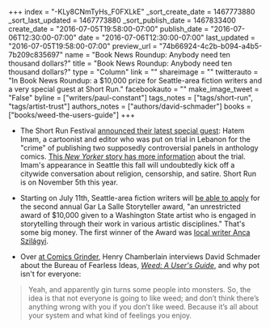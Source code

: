 +++
index = "-KLy8CNmTyHs_F0FXLkE"
_sort_create_date = 1467773880
_sort_last_updated = 1467773880
_sort_publish_date = 1467833400
create_date = "2016-07-05T19:58:00-07:00"
publish_date = "2016-07-06T12:30:00-07:00"
date = "2016-07-06T12:30:00-07:00"
last_updated = "2016-07-05T19:58:00-07:00"
preview_url = "74b66924-4c2b-b094-a4b5-7b209c835697"
name = "Book News Roundup: Anybody need ten thousand dollars?"
title = "Book News Roundup: Anybody need ten thousand dollars?"
type = "Column"
link = ""
shareimage = ""
twitterauto = "In Book News Roundup: a $10,000 prize for Seattle-area fiction writers and a very special guest at Short Run."
facebookauto = ""
make_image_tweet = "False"
byline = ["writers/paul-constant"]
tags_notes = ["tags/short-run", "tags/artist-trust"]
authors_notes = ["authors/david-schmader"]
books = ["books/weed-the-users-guide"]
+++
* The Short Run Festival [announced their latest special guest](http://shortrun.org/welcome-special-guest-hatem-imam/): Hatem Imam, a cartoonist and editor who was put on trial in Lebanon for the "crime" of publishing two supposedly controversial panels in anthology comics. [This *New Yorker* story has more information](http://www.newyorker.com/news/news-desk/the-fate-of-a-joke-in-lebanon) about the trial. Imam's appearance in Seattle this fall will undoubtedly kick off a citywide conversation about religion, censorship, and satire. Short Run is on November 5th this year.

* Starting on July 11th, Seattle-area fiction writers will [be able to apply](http://artisttrust.org/index.php/for-artists/money#gar_lasalle_storyteller_award) for the second annual Gar La Salle Storyteller award, "an unrestricted award of $10,000 given to a Washington State artist who is engaged in storytelling through their work in various artistic disciplines." That's some big money. The first winner of the Award was [local writer Anca Szilágyi](http://seattlereviewofbooks.com/notes/2015/12/08/anca-szil%C3%A1gyi-wins-the-first-gar-lasalle-storyteller-award/).

* Over [at Comics Grinder](https://comicsgrinder.com/2016/07/03/interview-david-schmader-on-literacy-neighborhoods-lgbtq-and-cannabis/), Henry Chamberlain interviews David Schmader about the Bureau of Fearless Ideas, [*Weed: A User's Guide*](http://seattlereviewofbooks.com/notes/2015/08/27/an-interview-with-david-schmader-the-brand-new-creative-director-at-the-bureau-of-fearless-ideas/), and why pot isn't for everyone:

<blockquote>Yeah, and apparently gin turns some people into monsters. So, the idea is that not everyone is going to like weed; and don’t think there’s anything wrong with you if you don’t like weed. Because it’s all about your system and what kind of feelings you enjoy.</blockquote>

